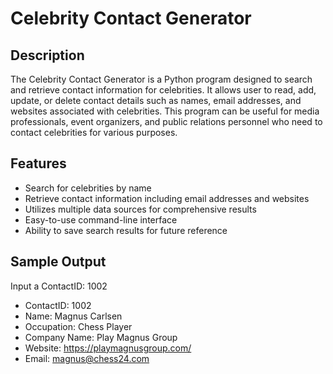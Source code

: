 # Celebrity Contact Generator

## Description
The Celebrity Contact Generator is a Python program designed to search and retrieve contact information for celebrities. It allows user to read, add, update, or delete contact details such as names, email addresses, and websites associated with celebrities. This program can be useful for media professionals, event organizers, and public relations personnel who need to contact celebrities for various purposes.

## Features
- Search for celebrities by name
- Retrieve contact information including email addresses and websites
- Utilizes multiple data sources for comprehensive results
- Easy-to-use command-line interface
- Ability to save search results for future reference

## Sample Output
Input a ContactID: 1002

- ContactID: 1002
- Name: Magnus Carlsen
- Occupation: Chess Player
- Company Name: Play Magnus Group
- Website: https://playmagnusgroup.com/
- Email: magnus@chess24.com
